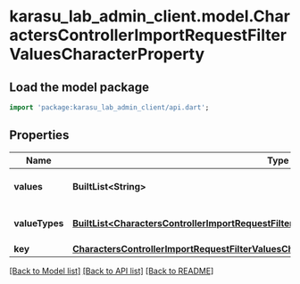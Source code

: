 # karasu_lab_admin_client.model.CharactersControllerImportRequestFilterValuesCharacterProperty

## Load the model package
```dart
import 'package:karasu_lab_admin_client/api.dart';
```

## Properties
Name | Type | Description | Notes
------------ | ------------- | ------------- | -------------
**values** | **BuiltList&lt;String&gt;** |  | [optional] [default to ListBuilder()]
**valueTypes** | [**BuiltList&lt;CharactersControllerImportRequestFilterValuesCharacterPropertyValueTypesInner&gt;**](CharactersControllerImportRequestFilterValuesCharacterPropertyValueTypesInner.md) |  | [optional] [default to ListBuilder()]
**key** | [**CharactersControllerImportRequestFilterValuesCharacterPropertyKey**](CharactersControllerImportRequestFilterValuesCharacterPropertyKey.md) |  | 

[[Back to Model list]](../README.md#documentation-for-models) [[Back to API list]](../README.md#documentation-for-api-endpoints) [[Back to README]](../README.md)


